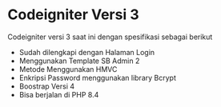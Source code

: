 <h1>Codeigniter Versi 3</h1>
<p>Codeigniter versi 3 saat ini dengan spesifikasi sebagai berikut</p>
<ul>
  <li>Sudah dilengkapi dengan Halaman Login</li>
  <li>Menggunakan Template SB Admin 2</li>
  <li>Metode Menggunakan HMVC</li>
  <li>Enkripsi Password menggunakan library Bcrypt</li>
  <li>Boostrap Versi 4</li>
  <li>Bisa berjalan di PHP 8.4</li>
</ul>

